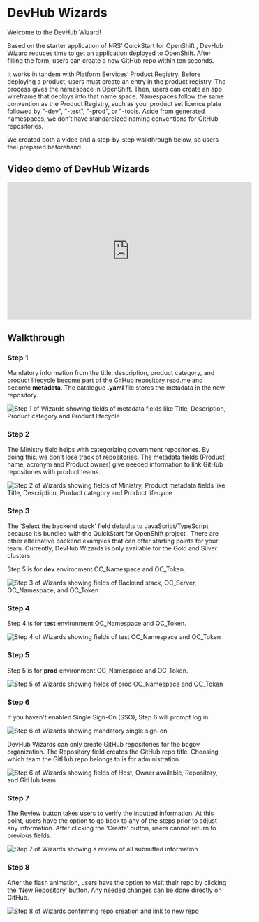 # DevHub Wizards

Welcome to the DevHub Wizard!

Based on the starter application of NRS’ QuickStart for OpenShift , DevHub Wizard reduces time to get an application deployed to OpenShift. After filling the form, users can create a new GitHub repo within ten seconds. 

It works in tandem with Platform Services’ Product Registry. Before deploying a product, users must create an entry in the product registry. The process gives the namespace in OpenShift. Then, users can create an app wireframe that deploys into that name space. Namespaces follow the same convention as the Product Registry, such as your product set licence plate followed by "-dev", "-test", "-prod", or "-tools.
Aside from generated namespaces, we don’t have standardized naming conventions for GitHub repositories.     

We created both a video and a step-by-step walkthrough below, so users feel prepared beforehand. 

## Video demo of DevHub Wizards

<iframe width="560" height="315" src="https://www.youtube.com/embed/9IiLW1864hs?si=xhcQyxv9yRJUJMf3" title="YouTube video player" frameborder="0" allow="accelerometer; autoplay; clipboard-write; encrypted-media; gyroscope; picture-in-picture; web-share" referrerpolicy="strict-origin-when-cross-origin" allowfullscreen></iframe>

## Walkthrough

### Step 1

Mandatory information from the title, description, product category, and product lifecycle become part of the GitHub repository read.me and become **metadata**. The catalogue **.yaml** file stores the metadata in the new repository. 

![Step 1 of Wizards showing fields of metadata fields like Title, Description, Product category and Product lifecycle](images/Wizards-Step%201.PNG)

### Step 2

The Ministry field helps with categorizing government repositories. By doing this, we don’t lose track of repositories. The metadata fields (Product name, acronym and Product owner) give needed information to link GitHub repositories with product teams. 

![Step 2 of Wizards showing fields of Ministry, Product metadata fields like Title, Description, Product category and Product lifecycle](images/Wizards-Step%202.PNG)
 
### Step 3
 
The ‘Select the backend stack’ field defaults to JavaScript/TypeScript because it’s bundled with the QuickStart for OpenShift project  . There are other alternative backend examples that can offer starting points for your team. Currently, DevHub Wizards is only available for the Gold and Silver clusters. 

Step 5 is for **dev** environment OC_Namespace and OC_Token.

![Step 3 of Wizards showing fields of Backend stack, OC_Server, OC_Namespace, and OC_Token](images/Wizards-Step%203.PNG)

### Step 4

Step 4 is for **test** environment OC_Namespace and OC_Token.

![Step 4 of Wizards showing fields of test OC_Namespace and OC_Token](images/Wizards-Step%204.PNG)
 
### Step 5

Step 5 is for **prod** environment OC_Namespace and OC_Token.

![Step 5 of Wizards showing fields of prod OC_Namespace and OC_Token](images/Wizards-Step%205.PNG)
 
### Step 6

If you haven't enabled Single Sign-On (SSO), Step 6 will prompt log in.

![Step 6 of Wizards showing mandatory single sign-on](images/Wizards-Step%206.PNG)

DevHub Wizards can only create GitHub repositories for the bcgov organization. The Repository field creates the GitHub repo title. Choosing which team the GitHub repo belongs to is for administration.  

![Step 6 of Wizards showing fields of Host, Owner available, Repository, and GitHub team](images/Wizards-Step%206b.PNG)

### Step 7

The Review button takes users to verify the inputted information. At this point, users have the option to go back to any of the steps prior to adjust any information. After clicking the ‘Create’ button, users cannot return to previous fields. 

![Step 7 of Wizards showing a review of all submitted information](images/Wizards-Step%207.PNG)


### Step 8

After the flash animation, users have the option to visit their repo by clicking the ‘New Repository’ button. Any needed changes can be done directly on GitHub.

![Step 8 of Wizards confirming repo creation and link to new repo](images/Wizards-Step-8b.png)




